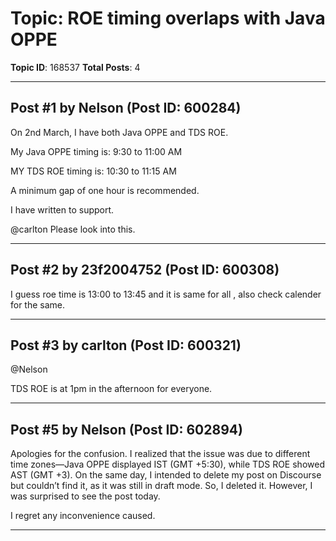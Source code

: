 # Topic: ROE timing overlaps with Java OPPE
**Topic ID**: 168537
**Total Posts**: 4

---

## Post #1 by Nelson (Post ID: 600284)
On 2nd March, I have both Java OPPE and TDS ROE.

My Java OPPE timing is: 9:30 to 11:00 AM

MY TDS ROE timing is: 10:30 to 11:15 AM


A minimum gap of one hour is recommended.


I have written to support.


@carlton
 Please look into this.

---

## Post #2 by 23f2004752 (Post ID: 600308)
I guess roe time is 13:00 to 13:45 and it is same for all , also check calender for the same.

---

## Post #3 by carlton (Post ID: 600321)
@Nelson

TDS ROE is at 1pm in the afternoon for everyone.

---

## Post #5 by Nelson (Post ID: 602894)
Apologies for the confusion. I realized that the issue was due to different time zones—Java OPPE displayed IST (GMT +5:30), while TDS ROE showed AST (GMT +3). On the same day, I intended to delete my post on Discourse but couldn’t find it, as it was still in draft mode. So, I deleted it. However, I was surprised to see the post today.


I regret any inconvenience caused.

---
